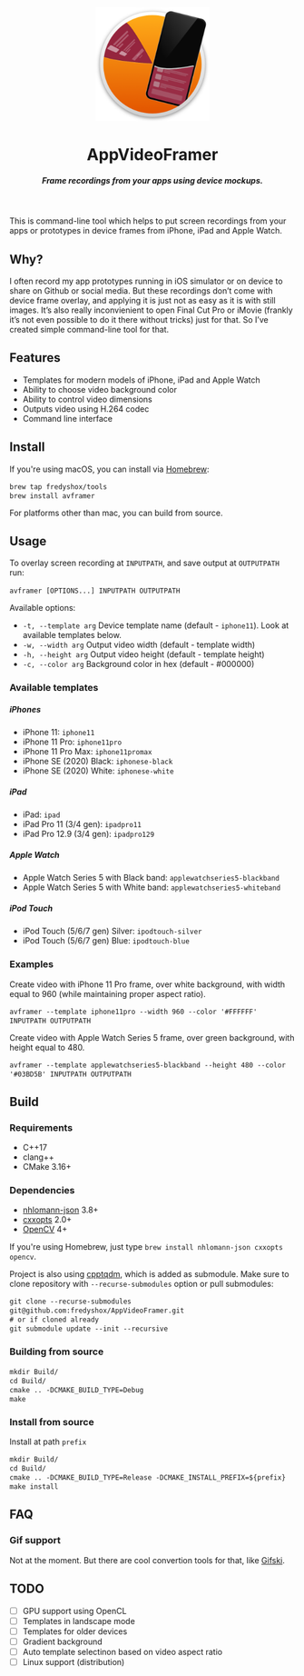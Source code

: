 <div align="center">
  <img src="./Images/AppIcon.png" width="200" height="200">
  <h1>AppVideoFramer</h1>
  <h5>Frame recordings from your apps using device mockups.</h5>
  <br>
</div>


This is command-line tool which helps to put screen recordings from your apps or prototypes in device frames from iPhone, iPad and Apple Watch.

## Why?

I often record my app prototypes running in iOS simulator or on device to share on Github or social media. But these recordings don’t come with device frame overlay, and applying it is just not as easy as it is with still images. It’s also really inconvienient to open Final Cut Pro or iMovie (frankly it’s not even possible to do it there without tricks) just for that. So I’ve created simple command-line tool for that.

## Features

* Templates for modern models of iPhone, iPad and Apple Watch
* Ability to choose video background color
* Ability to control video dimensions
* Outputs video using H.264 codec
* Command line interface

## Install

If you're using macOS, you can install via [Homebrew](https://brew.sh):

```
brew tap fredyshox/tools
brew install avframer
```

For platforms other than mac, you can build from source.

## Usage

To overlay screen recording at `INPUTPATH`, and save output at `OUTPUTPATH` run:

`avframer [OPTIONS...] INPUTPATH OUTPUTPATH`

Available options:

* `-t, --template arg` Device template name (default - `iphone11`). Look at available templates below.
* `-w, --width arg` Output video width (default - template width)
* `-h, --height arg` Output video height (default - template height)
* `-c, --color arg` Background color in hex (default - #000000)

### Available templates

##### iPhones

* iPhone 11: `iphone11`
* iPhone 11 Pro: `iphone11pro`
* iPhone 11 Pro Max: `iphone11promax`
* iPhone SE (2020) Black: `iphonese-black`
* iPhone SE (2020) White: `iphonese-white`

##### iPad

* iPad: `ipad`
* iPad Pro 11 (3/4 gen): `ipadpro11`
* iPad Pro 12.9 (3/4 gen): `ipadpro129`

##### Apple Watch

* Apple Watch Series 5 with Black band: `applewatchseries5-blackband`
* Apple Watch Series 5 with White band: `applewatchseries5-whiteband`

##### iPod Touch

* iPod Touch (5/6/7 gen) Silver: `ipodtouch-silver`
* iPod Touch (5/6/7 gen) Blue: `ipodtouch-blue`

### Examples

Create video with iPhone 11 Pro frame, over white background, with width equal to 960 (while maintaining proper aspect ratio).

```
avframer --template iphone11pro --width 960 --color '#FFFFFF' INPUTPATH OUTPUTPATH
```

Create video with Apple Watch Series 5 frame, over green background, with height equal to 480.

```
avframer --template applewatchseries5-blackband --height 480 --color '#03BD5B' INPUTPATH OUTPUTPATH
```

## Build

### Requirements

* C++17
* clang++
* CMake 3.16+

### Dependencies

* [nhlomann-json](https://github.com/nlohmann/json) 3.8+
* [cxxopts](https://github.com/jarro2783/cxxopts) 2.0+
* [OpenCV](https://opencv.org) 4+

If you're using Homebrew, just type `brew install nhlomann-json cxxopts opencv`.

Project is also using [cpptqdm](https://github.com/aminnj/cpptqdm), which is added as submodule. Make sure to clone repository with `--recurse-submodules` option or pull submodules:

```
git clone --recurse-submodules git@github.com:fredyshox/AppVideoFramer.git
# or if cloned already
git submodule update --init --recursive
```

### Building from source

```
mkdir Build/
cd Build/
cmake .. -DCMAKE_BUILD_TYPE=Debug
make
```

### Install from source

Install at path `prefix`

```
mkdir Build/
cd Build/
cmake .. -DCMAKE_BUILD_TYPE=Release -DCMAKE_INSTALL_PREFIX=${prefix}
make install
```

## FAQ

### Gif support

Not at the moment. But there are cool convertion tools for that, like [Gifski](https://gif.ski/).

## TODO

* [ ] GPU support using OpenCL
* [ ] Templates in landscape mode
* [ ] Templates for older devices
* [ ] Gradient background
* [ ] Auto template selectinon based on video aspect ratio
* [ ] Linux support (distribution)
